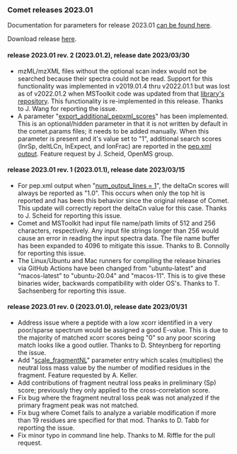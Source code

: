 ### Comet releases 2023.01

Documentation for parameters for release 2023.01 [can be found here](/Comet/parameters/parameters_202301/).

Download release [here](https://github.com/UWPR/Comet/releases).

#### release 2023.01 rev. 2 (2023.01.2), release date 2023/03/30
- mzML/mzXML files without the optional scan index would not be searched because their spectra could not be read. Support for this functionality was implemented in v2019.01.4 thru v2022.01.1 but was lost as of v2022.01.2 when MSToolkit code was updated from that [library's repository](https://github.com/mhoopmann/mstoolkit). This functionality is re-implemented in this release. Thanks to J. Wang for reporting the issue.
- A parameter "[export_additional_pepxml_scores](https://uwpr.github.io/Comet/parameters/parameters_202301/export_additional_pepxml_scores.html)" has been implemented. This is an optional/hidden parameter in that it is not written by default in the comet.params files; it needs to be added manually. When this parameter is present and it's value set to "1", additional search scores (lnrSp, deltLCn, lnExpect, and IonFrac) are reported in the [pep.xml output](https://uwpr.github.io/Comet/parameters/parameters_202301/output_pepxmlfile.html). Feature request by J. Scheid, OpenMS group.

#### release 2023.01 rev. 1 (2023.01.1), release date 2023/03/15
- For pep.xml output when "[num_output_lines = 1](https://uwpr.github.io/Comet/parameters/parameters_202301/num_output_lines.html)", the deltaCn scores will always be reported as "1.0". This occurs when only the top hit is reported and has been this behavior since the original release of Comet. This update will correctly report the deltaCn value for this case. Thanks to J. Scheid for reporting this issue.
- Comet and MSToolkit had input file name/path limits of 512 and 256 characters, respectively. Any input file strings longer than 256 would cause an error in reading the input spectra data. The file name buffer has been expanded to 4096 to mitigate this issue. Thanks to B. Connolly for reporting this issue.
- The Linux/Ubuntu and Mac runners for compiling the release binaries via GitHub Actions have been changed from "ubuntu-latest" and "macos-latest" to "ubuntu-20.04" and "macos-11". This is to give these binaries wider, backwards compatibility with older OS's. Thanks to T. Sachsenberg for reporting this issue.

#### release 2023.01 rev. 0 (2023.01.0), release date 2023/01/31

- Address issue where a peptide with a low xcorr identified in a very poor/sparse spectrum would be assigned a good E-value. This is due to the majority of matched xcorr scores being "0" so any poor scoring match looks like a good outlier. Thanks to D. Shteynberg for reporting the issue.
- Add "[scale_fragmentNL](/Comet/parameters/parameters_202301/scale_fragmentNL.html)" parameter entry which scales (multiplies) the neutral loss mass value by the number of modified residues in the fragment. Feature requested by A. Keller.
- Add contributions of fragment neutral loss peaks in preliminary (Sp) score; previously they only applied to the cross-correlation score.
- Fix bug where the fragment neutral loss peak was not analyzed if the primary fragment peak was not matched.
- Fix bug where Comet fails to analyze a variable modification if more than 19 residues are specified for that mod. Thanks to D. Tabb for reporting the issue.
- Fix minor typo in command line help. Thanks to M. Riffle for the pull request.
